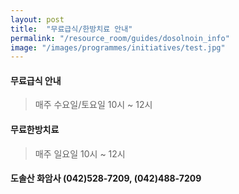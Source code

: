```yaml
---
layout: post
title:  "무료급식/한방치료 안내"
permalink: "/resource_room/guides/dosolnoin_info"
image: "/images/programmes/initiatives/test.jpg"
---
```


#### 무료급식 안내

> 매주 수요일/토요일 10시 ~ 12시

#### 무료한방치료

> 매주 일요일 10시 ~ 12시

#### 도솔산 화암사 (042)528-7209, (042)488-7209
